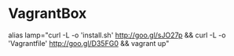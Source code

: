 VagrantBox
==========
alias lamp="curl -L -o 'install.sh' http://goo.gl/sJO27p && curl -L -o 'Vagrantfile' http://goo.gl/D35FG0 && vagrant up"
